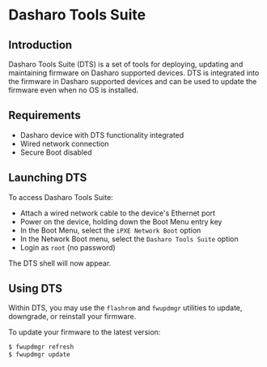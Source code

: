 # Dasharo Tools Suite

## Introduction

Dasharo Tools Suite (DTS) is a set of tools for deploying, updating and
maintaining firmware on Dasharo supported devices. DTS is integrated into the
firmware in Dasharo supported devices and can be used to update the firmware
even when no OS is installed.

## Requirements

- Dasharo device with DTS functionality integrated
- Wired network connection
- Secure Boot disabled

## Launching DTS

To access Dasharo Tools Suite:

- Attach a wired network cable to the device's Ethernet port
- Power on the device, holding down the Boot Menu entry key
- In the Boot Menu, select the `iPXE Network Boot` option
- In the Network Boot menu, select the `Dasharo Tools Suite` option
- Login as `root` (no password)

The DTS shell will now appear.

## Using DTS

Within DTS, you may use the `flashrom` and `fwupdmgr` utilities to update,
downgrade, or reinstall your firmware.

To update your firmware to the latest version:

```bash
$ fwupdmgr refresh
$ fwupdmgr update
```
